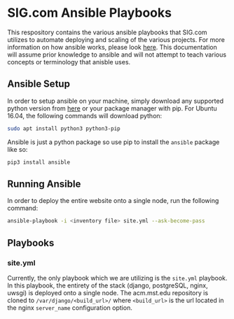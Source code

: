 # SIG.com Ansible Playbooks
This respository contains the various ansible playbooks that SIG.com utilizes
to automate deploying and scaling of the various projects. For more information
on how ansible works, please look [here](https://docs.ansible.com/). This
documentation will assume prior knowledge to ansible and will not attempt to
teach various concepts or terminology that anisble uses.

## Ansible Setup
In order to setup ansible on your machine, simply download any supported python
version from [here](https://www.python.org/downloads/) or your package manager
with pip. For Ubuntu 16.04, the following commands will download python:
```bash
sudo apt install python3 python3-pip
```

Ansible is just a python package so use pip to install the `ansible`
package like so:
```bash
pip3 install ansible
```

## Running Ansible
In order to deploy the entire website onto a single node, run the following
command:
```bash
ansible-playbook -i <inventory file> site.yml --ask-become-pass
```

## Playbooks
### site.yml
Currently, the only playbook which we are utilizing is the `site.yml` playbook.
In this playbook, the entirety of the stack (django, postgreSQL, nginx, uwsgi)
is deployed onto a single node. The acm.mst.edu repository is cloned to
`/var/django/<build_url>/` where `<build_url>` is the url located in the nginx
`server_name` configuration option.
